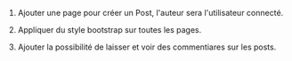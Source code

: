 1. Ajouter une page pour créer un Post, l'auteur sera l'utilisateur connecté.

2. Appliquer du style bootstrap sur toutes les pages.

3. Ajouter la possibilité de laisser et voir des commentiares sur les posts.